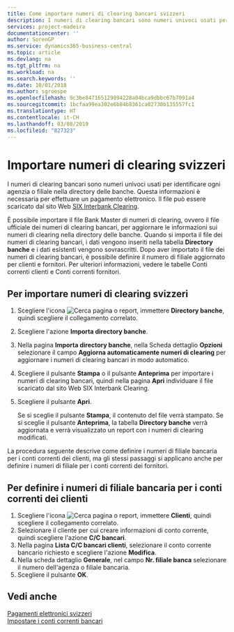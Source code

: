```yaml
---
title: Come importare numeri di clearing bancari svizzeri
description: I numeri di clearing bancari sono numeri univoci usati per identificare ogni agenzia o filiale nella directory delle banche. Questa informazioni è necessaria per effettuare un pagamento elettronico. Il file può essere scaricato dal sito Web SIX Interbank Clearing.
services: project-madeira
documentationcenter: ''
author: SorenGP
ms.service: dynamics365-business-central
ms.topic: article
ms.devlang: na
ms.tgt_pltfrm: na
ms.workload: na
ms.search.keywords: ''
ms.date: 10/01/2018
ms.author: sgroespe
ms.openlocfilehash: 9c3be847165129894228a04bca9dbbc67b7091a4
ms.sourcegitcommit: 1bcfaa99ea302e6b84b8361ca02730b135557fc1
ms.translationtype: HT
ms.contentlocale: it-CH
ms.lasthandoff: 03/08/2019
ms.locfileid: "827323"
---
```

# <a name="import-swiss-bank-clearing-numbers"></a>Importare numeri di clearing svizzeri
I numeri di clearing bancari sono numeri univoci usati per identificare ogni agenzia o filiale nella directory delle banche. Questa informazioni è necessaria per effettuare un pagamento elettronico. Il file può essere scaricato dal sito Web [SIX Interbank Clearing](https://go.microsoft.com/fwlink/?LinkId=145121).  

È possibile importare il file Bank Master di numeri di clearing, ovvero il file ufficiale dei numeri di clearing bancari, per aggiornare le informazioni sui numeri di clearing nella directory delle banche. Quando si importa il file dei numeri di clearing bancari, i dati vengono inseriti nella tabella **Directory banche** e i dati esistenti vengono sovrascritti. Dopo aver importato il file dei numeri di clearing bancari, è possibile definire il numero di filiale aggiornato per clienti e fornitori. Per ulteriori informazioni, vedere le tabelle Conti correnti clienti e Conti correnti fornitori.  

## <a name="to-import-swiss-bank-clearing-numbers"></a>Per importare numeri di clearing svizzeri  

1.  Scegliere l'icona ![Cerca pagina o report](../../media/ui-search/search_small.png "icona Cerca pagina o report"), immettere **Directory banche**, quindi scegliere il collegamento correlato.  
2.  Scegliere l'azione **Importa directory banche**.  
3.  Nella pagina **Importa directory banche**, nella Scheda dettaglio **Opzioni** selezionare il campo **Aggiorna automaticamente numeri di clearing** per aggiornare i numeri di clearing bancari in modo automatico.  
4.  Scegliere il pulsante **Stampa** o il pulsante **Anteprima** per importare i numeri di clearing bancari, quindi nella pagina **Apri** individuare il file scaricato dal sito Web SIX Interbank Clearing.
5. Scegliere il pulsante **Apri**.  

    Se si sceglie il pulsante **Stampa**, il contenuto del file verrà stampato. Se si sceglie il pulsante **Anteprima**, la tabella **Directory banche** verrà aggiornata e verrà visualizzato un report con i numeri di clearing modificati.  

La procedura seguente descrive come definire i numeri di filiale bancaria per i conti correnti dei clienti, ma gli stessi passaggi si applicano anche per definire i numeri di filiale per i conti correnti dei fornitori.  

## <a name="to-define-bank-branch-numbers-for-customer-bank-accounts"></a>Per definire i numeri di filiale bancaria per i conti correnti dei clienti  

1.  Scegliere l'icona ![Cerca pagina o report](../../media/ui-search/search_small.png "icona Cerca pagina o report"), immettere **Clienti**, quindi scegliere il collegamento correlato.  
2.  Selezionare il cliente per cui creare informazioni di conto corrente, quindi scegliere l'azione **C/C bancari**.  
3.  Nella pagina **Lista C/C bancari clienti**, selezionare il conto corrente bancario richiesto e scegliere l'azione **Modifica**.  
4.  Nella scheda dettaglio **Generale**, nel campo **Nr. filiale banca** selezionare il numero dell'agenza o filiale bancaria.  
5.  Scegliere il pulsante **OK**.  

## <a name="see-also"></a>Vedi anche  
 [Pagamenti elettronici svizzeri](swiss-electronic-payments.md)   
 [Impostare i conti correnti bancari](../../bank-how-setup-bank-accounts.md)

